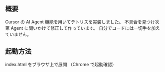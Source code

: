 ## 概要

Cursor の AI Agent 機能を用いてテトリスを実装しました。
不具合を見つけ次第 Agent に問いかけて修正して作っています。
自分でコードには一切手を加えていません。

## 起動方法

index.html をブラウザ上で展開
（Chrome で起動確認）
